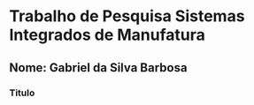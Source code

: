 # Trabalho de Pesquisa Sistemas Integrados de Manufatura

## Nome: Gabriel da Silva Barbosa

### Titulo 
